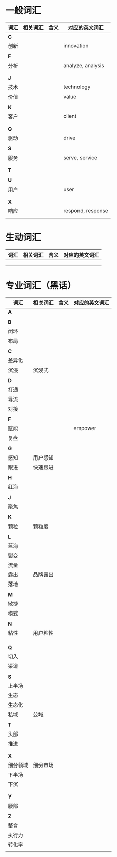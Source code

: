 # 一般词汇

| 词汇  | 相关词汇 | 含义 | 对应的英文词汇    |
| ----- | -------- | ---- | ----------------- |
| **C** |          |      |                   |
| 创新  |          |      | innovation        |
|       |          |      |                   |
| **F** |          |      |                   |
| 分析  |          |      | analyze, analysis |
|       |          |      |                   |
|       |          |      |                   |
| **J** |          |      |                   |
| 技术  |          |      | technology        |
| 价值  |          |      | value             |
|       |          |      |                   |
| **K** |          |      |                   |
| 客户  |          |      | client            |
|       |          |      |                   |
|       |          |      |                   |
| **Q** |          |      |                   |
| 驱动  |          |      | drive             |
|       |          |      |                   |
| **S** |          |      |                   |
| 服务  |          |      | serve, service    |
|       |          |      |                   |
|       |          |      |                   |
| **T** |          |      |                   |
|       |          |      |                   |
| **U** |          |      |                   |
| 用户  |          |      | user              |
|       |          |      |                   |
|       |          |      |                   |
| **X** |          |      |                   |
| 响应  |          |      | respond, response |
|       |          |      |                   |

# 生动词汇

| 词汇 | 相关词汇 | 含义 | 对应的英文词汇 |
| ---- | ------ | ---- | -------------- |
|      |        |      |                |
|      |        |      |                |
|      |        |      |                |

# 专业词汇（黑话）

| 词汇     | 相关词汇 | 含义 | 对应的英文词汇 |
| -------- | -------- | ---- | -------------- |
| **A**    |          |      |                |
|          |          |      |                |
| **B**    |          |      |                |
| 闭环     |          |      |                |
| 布局     |          |      |                |
|          |          |      |                |
| **C**    |          |      |                |
| 差异化   |          |      |                |
| 沉浸     | 沉浸式   |      |                |
|          |          |      |                |
| **D**    |          |      |                |
| 打通     |          |      |                |
| 导流     |          |      |                |
| 对接     |          |      |                |
|          |          |      |                |
| **F**    |          |      |                |
| 赋能     |          |      | empower        |
| 复盘     |          |      |                |
|          |          |      |                |
| **G**    |          |      |                |
| 感知     | 用户感知 |      |                |
| 跟进     | 快速跟进 |      |                |
|          |          |      |                |
| **H**    |          |      |                |
| 红海     |          |      |                |
|          |          |      |                |
| **J**    |          |      |                |
| 聚焦     |          |      |                |
|          |          |      |                |
| **K**    |          |      |                |
| 颗粒     | 颗粒度   |      |                |
|          |          |      |                |
| **L**    |          |      |                |
| 蓝海     |          |      |                |
| 裂变     |          |      |                |
| 流量     |          |      |                |
| 露出     | 品牌露出 |      |                |
| 落地     |          |      |                |
|          |          |      |                |
| **M**    |          |      |                |
| 敏捷     |          |      |                |
| 模式     |          |      |                |
|          |          |      |                |
| **N**    |          |      |                |
| 粘性     | 用户粘性 |      |                |
|          |          |      |                |
|          |          |      |                |
|          |          |      |                |
| **Q**    |          |      |                |
| 切入     |          |      |                |
| 渠道     |          |      |                |
|          |          |      |                |
| **S**    |          |      |                |
| 上半场   |          |      |                |
| 生态     |          |      |                |
| 生态化   |          |      |                |
| 私域     | 公域     |      |                |
|          |          |      |                |
| **T**    |          |      |                |
| 头部     |          |      |                |
| 推进     |          |      |                |
|          |          |      |                |
|          |          |      |                |
| **X**    |          |      |                |
| 细分领域 | 细分市场 |      |                |
| 下半场   |          |      |                |
| 下沉     |          |      |                |
|          |          |      |                |
|          |          |      |                |
| **Y**    |          |      |                |
| 腰部     |          |      |                |
|          |          |      |                |
| **Z**    |          |      |                |
| 整合     |          |      |                |
| 执行力   |          |      |                |
| 转化率   |          |      |                |
|          |          |      |                |
